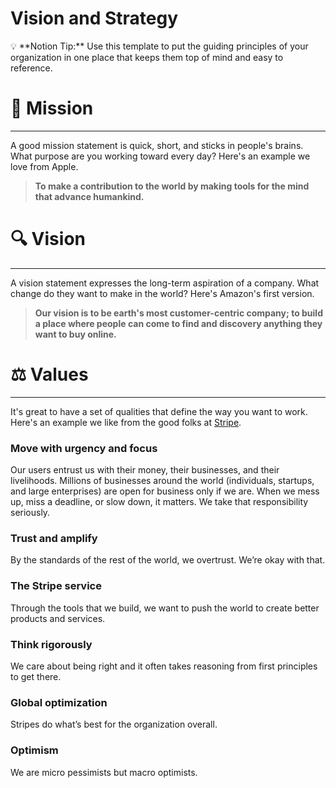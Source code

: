 # Vision and Strategy

<aside> 💡 **Notion Tip:** Use this template to put the guiding principles of your organization in one place that keeps them top of mind and easy to reference.

</aside>

# 🧭 Mission

---

A good mission statement is quick, short, and sticks in people's brains. What purpose are you working toward every day? Here's an example we love from Apple.

> **To make a contribution to the world by making tools for the mind that advance humankind.**

# 🔍 Vision

---

A vision statement expresses the long-term aspiration of a company. What change do they want to make in the world? Here's Amazon's first version.

> **Our vision is to be earth's most customer-centric company; to build a place where people can come to find and discovery anything they want to buy online.**

# ⚖️ Values

---

It's great to have a set of qualities that define the way you want to work. Here's an example we like from the good folks at [Stripe](https://stripe.com/jobs/culture).

### **Move with urgency and focus**

Our users entrust us with their money, their businesses, and their livelihoods. Millions of businesses around the world (individuals, startups, and large enterprises) are open for business only if we are. When we mess up, miss a deadline, or slow down, it matters. We take that responsibility seriously.

### **Trust and amplify**

By the standards of the rest of the world, we overtrust. We’re okay with that.

### **The Stripe service**

Through the tools that we build, we want to push the world to create better products and services.

### **Think rigorously**

We care about being right and it often takes reasoning from first principles to get there.

### **Global optimization**

Stripes do what’s best for the organization overall.

### **Optimism**

We are micro pessimists but macro optimists.